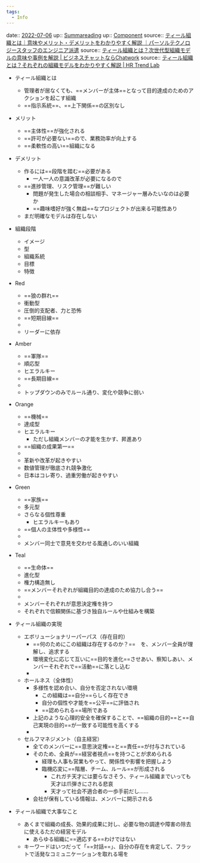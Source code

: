 ```yaml
---
tags:
  - Info
---
```


date:: [2022-07-06](Daily_Note/2022-07-06.md)
up:: [Summareading](Bar/Summareading.md)
up:: [Component](../Bar/Novel/Chaos/Component.md)
source:: [ティール組織とは｜意味やメリット・デメリットをわかりやすく解説 ｜パーソルテクノロジースタッフのエンジニア派遣](https://persol-tech-s.co.jp/hatalabo/officework/573.html)
source:: [ティール組織とは？次世代型組織モデルの意味や事例を解説 | ビジネスチャットならChatwork](https://go.chatwork.com/ja/column/efficient/efficient-324.html)
source:: [ティール組織とは？それぞれの組織モデルをわかりやすく解説 | HR Trend Lab](https://hr-trend-lab.mynavi.jp/column/organizational-development/1509/)

- ティール組織とは
	- 管理者が居なくても、==メンバーが主体==となって目的達成のためのアクションを起こす組織
	- ==指示系統==、==上下関係==の区別なし



- メリット
	- ==主体性==が強化される
	- ==許可が必要ない==ので、業務効率が向上する
	- ==柔軟性の高い==組織になる



- デメリット
	- 作るには==段階を踏む==必要がある
		- 一人一人の意識改革が必要になるので
	- ==進捗管理、リスク管理==が難しい
		- 問題が発生した場合の相談相手、マネージャー層みたいなのは必要か
		- ==趣味嗜好が強く無益==なプロジェクトが出来る可能性あり
	- まだ明確なモデルは存在しない



- 組織段階
	- イメージ
	- 型
	- 組織系統
	- 目標
	- 特徴
- Red
	- ==狼の群れ==
	- 衝動型
	- 圧倒的支配者、力と恐怖
	- ==短期目線==
	-
	- リーダーに依存
- Amber
	- ==軍隊==
	- 順応型
	- ヒエラルキー
	- ==長期目線==
	-
	- トップダウンのみでルール通り、変化や競争に弱い
- Orange
	- ==機械==
	- 達成型
	- ヒエラルキー
		- ただし組織メンバーの才能を生かす、昇進あり
	- ==組織の成果第一==
	-
	- 革新や改革が起きやすい
	- 数値管理が徹底され競争激化
	- 日本はコレ寄り、過重労働が起きやすい
- Green
	- ==家族==
	- 多元型
	- さらなる個性尊重
		- ヒエラルキーもあり
	- ==個人の主体性や多様性==
	-
	- メンバー同士で意見を交わせる風通しのいい組織
- Teal
	- ==生命体==
	- 進化型
	- 権力構造無し
	- ==メンバーそれぞれが組織目的の達成のため協力し合う==
	-
	- メンバーそれぞれが意思決定権を持つ
	- それぞれで信頼関係に基づき独自ルールや仕組みを構築



- ティール組織の実現
	- エボリューショナリーパーパス（存在目的）
		- ==何のためにこの組織は存在するのか？==　を、メンバー全員が理解し、追求する
		- 環境変化に応じて互いに==目的を進化==させあい、察知しあい、メンバーそれぞれで==活動==に落とし込む
		-
	- ホールネス（全体性）
		- 多様性を認め合い、自分を否定されない環境
			- この組織は==自分==らしく存在でき
			- 自分の個性や才能を==公平==に評価され
			- ==認められる==場所である
		- 上記のような心理的安全を確保することで、==組織の目的==と==自己実現の目的==が一致する可能性を高くする
		-
	- セルフマネジメント（自主経営）
		- 全てのメンバーに==意思決定権==と==責任==が付与されている
		- そのため、全員が==経営者視点==を持つことが求められる
			- 経理も人事も営業もやって、関係性や影響を把握しよう
			- 臨機応変に==階層、チーム、ルール==が形成される
				- これガチ天才には要らなさそう、ティール組織までいっても天才は爪弾きにされる悲哀
				- 天才って社会不適合者の一歩手前だし……
		- 会社が保有している情報は、メンバーに開示される



- ティール組織で大事なこと
	- あくまで組織の成長、効果的成果に対し、必要な物の調達や障害の除去に使えるただの経営モデル
		- あらゆる組織に==適応する==わけではない
	- キーワードはいつだって「==対話==」、自分の存在を肯定して、フラットで活発なコミュニケーションを取れる場を